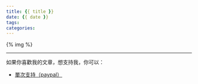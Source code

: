 ```yaml
---
title: {{ title }}
date: {{ date }}
tags:
categories:
---
```


{% img  %}

<!--more-->

---

如果你喜歡我的文章，想支持我，你可以：

* [<i class="fab fa-paypal"></i> 單次支持（paypal）](https://paypal.me/wayne930242)